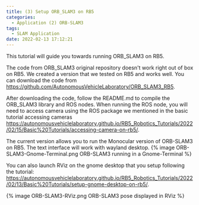 ```yaml
---
title: (3) Setup ORB_SLAM3 on RB5
categories:
  - Application (2) ORB-SLAM3
tags:
  - SLAM Application
date: 2022-02-13 17:12:21
---
```


This tutorial will guide you towards running ORB_SLAM3 on RB5.

The code from ORB_SLAM3 original repository doesn't work right out of box on RB5. We created a version that we tested on RB5 and works well. You can download the code from https://github.com/AutonomousVehicleLaboratory/ORB_SLAM3_RB5.

After downloading the code, follow the README.md to compile the ORB_SLAM3 library and ROS nodes. When running the ROS node, you will need to access camera using the ROS package we mentioned in the basic tutorial accessing cameras https://autonomousvehiclelaboratory.github.io/RB5_Robotics_Tutorials/2022/02/15/Basic%20Tutorials/accessing-camera-on-rb5/.

The current version allows you to run the Monocular version of ORB-SLAM3 on RB5. The text interface will work with wayland desktop.
{% image ORB-SLAM3-Gnome-Terminal.png ORB-SLAM3 running in a Gnome-Terminal %}

You can also launch RViz on the gnome desktop that you setup following the tutorial: https://autonomousvehiclelaboratory.github.io/RB5_Robotics_Tutorials/2022/02/13/Basic%20Tutorials/setup-gnome-desktop-on-rb5/.

{% image ORB-SLAM3-RViz.png ORB-SLAM3 pose displayed in RViz %}